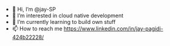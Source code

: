 - 👋 Hi, I’m @jay-SP
- 👀 I’m interested in cloud native development
- 🌱 I’m currently learning to build own stuff
- 📫 How to reach me https://www.linkedin.com/in/jay-pagidi-424b22228/

<!---
jay-SP/jay-SP is a ✨ special ✨ repository because its `README.md` (this file) appears on your GitHub profile.
You can click the Preview link to take a look at your changes.
--->
